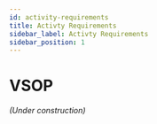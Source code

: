 ```yaml
---
id: activity-requirements
title: Activty Requirements
sidebar_label: Activty Requirements
sidebar_position: 1
---
```


# VSOP

*(Under construction)*
